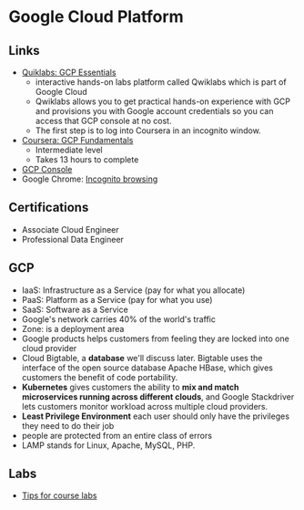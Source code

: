 # Google Cloud Platform

## Links
* [Quiklabs: GCP Essentials](https://google.qwiklabs.com/quests/23)
  * interactive hands-on labs platform called Qwiklabs which is part of Google Cloud
  * Qwiklabs allows you to get practical hands-on experience with GCP and provisions you with Google account credentials so you can access that GCP console at no cost.
  * The first step is to log into Coursera in an incognito window.
* [Coursera:  GCP Fundamentals](https://www.coursera.org/learn/gcp-fundamentals)
  * Intermediate level
  * Takes 13 hours to complete
* [GCP Console](console.cloud.google.com/home/dashboard)
* Google Chrome: [Incognito browsing](https://support.google.com/chrome/answer/95464?co=GENIE.Platform%3DDesktop&amp;hl=en)

## Certifications
* Associate Cloud Engineer
* Professional Data Engineer

## GCP
* IaaS:  Infrastructure as a Service (pay for what you allocate)
* PaaS:  Platform as a Service (pay for what you use)
* SaaS:  Software as a Service
* Google's network carries 40% of the world's traffic
* Zone:  is a deployment area
* Google products helps customers from feeling they are locked into one cloud provider
* Cloud Bigtable, a **database** we'll discuss later. Bigtable uses the interface of the open source database Apache HBase, which gives customers the benefit of code portability. 
* **Kubernetes** gives customers the ability to **mix and match microservices running across different clouds**, and Google Stackdriver lets customers monitor workload across multiple cloud providers.
* **Least Privilege Environment**  each user should only have the privileges they need to do their job
 * people are protected from an entire class of errors
* LAMP stands for Linux, Apache, MySQL, PHP.

## Labs
* [Tips for course labs](https://www.coursera.org/learn/gcp-fundamentals/gradedLti/uYNvY/getting-started-with-cloud-marketplace-formerly-cloud-launcher)
